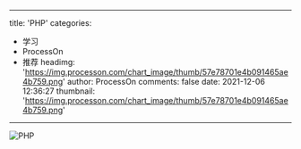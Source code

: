 
---
title: 'PHP'
categories: 
 - 学习
 - ProcessOn
 - 推荐
headimg: 'https://img.processon.com/chart_image/thumb/57e78701e4b091465ae4b759.png'
author: ProcessOn
comments: false
date: 2021-12-06 12:36:27
thumbnail: 'https://img.processon.com/chart_image/thumb/57e78701e4b091465ae4b759.png'
---

<div>   
<img class="thumb" alt="PHP" src="https://img.processon.com/chart_image/thumb/57e78701e4b091465ae4b759.png" referrerpolicy="no-referrer">
<p></p>  
</div>
            